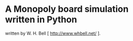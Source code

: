 A Monopoly board simulation written in Python
=============================================

written by W. H. Bell [ http://www.whbell.net/ ].  
